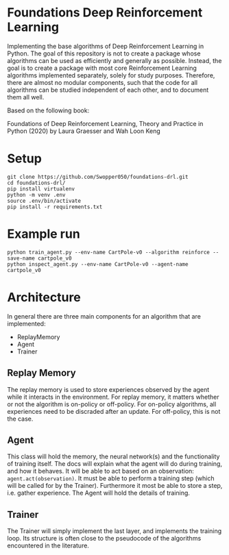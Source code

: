 # Foundations Deep Reinforcement Learning

Implementing the base algorithms of Deep Reinforcement Learning in Python. The goal of this repository is not to create a package whose algorithms
can be used as efficiently and generally as possible. Instead, the goal is to create a package with most core Reinforcement Learning algorithms
implemented separately, solely for study purposes. Therefore, there are almost no modular components, such that the code for all algorithms can be
studied independent of each other, and to document them all well.

Based on the following book:

Foundations of Deep Reinforcement Learning, Theory and Practice in Python (2020) by Laura Graesser and Wah Loon Keng

# Setup
```
git clone https://github.com/Swopper050/foundations-drl.git
cd foundations-drl/
pip install virtualenv
python -m venv .env
source .env/bin/activate
pip install -r requirements.txt
```

# Example run
```
python train_agent.py --env-name CartPole-v0 --algorithm reinforce --save-name cartpole_v0
python inspect_agent.py --env-name CartPole-v0 --agent-name cartpole_v0
```

# Architecture
In general there are three main components for an algorithm that are implemented:
 - ReplayMemory
 - Agent
 - Trainer

## Replay Memory
The replay memory is used to store experiences observed by the agent while it interacts in the environment. For replay memory, it matters whether or not the algorithm is on-policy or off-policy. For on-policy algorithms, all experiences need to be discraded after an update. For off-policy, this is not the case.

## Agent
This class will hold the memory, the neural network(s) and the functionality of training itself. The docs will explain what the agent will do during training, and how it behaves. It will be able to act based on an observation: `agent.act(observation)`. It must be able to perform a training step (which will be called for by the Trainer). Furthermore it most be able to store a step, i.e. gather experience. The Agent will hold the details of training.

## Trainer
The Trainer will simply implement the last layer, and implements the training loop. Its structure is often close to the pseudocode of the algorithms encountered in the literature.
